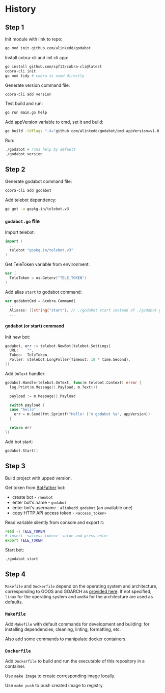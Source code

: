 # History

## Step 1

Init module with link to repo:

```sh
go mod init github.com/alinkedd/godabot
```

Install cobra-cli and init cli app:

```sh
go install github.com/spf13/cobra-cli@latest
cobra-cli init
go mod tidy # cobra is used directly
```

Generate version command file:

```sh
cobra-cli add version
```

Test build and run:
```sh
go run main.go help
```

Add appVersion variable to cmd, set it and build:
```sh
go build -ldflags "-X="github.com/alinkedd/godabot/cmd.appVersion=v1.0.0
```

Run:
```sh
./godabot # runs help by default
./godabot version
```

## Step 2

Generate godabot command file:

```sh
cobra-cli add godabot
```

Add telebot dependency:

```sh
go get -u gopkg.in/telebot.v3
```

### `godabot.go` file

Import telebot:

```go
import (
  ...
  telebot "gopkg.in/telebot.v3"
)
```

Get TeleToken variable from environment:

```go
var (
  TeleToken = os.Getenv("TELE_TOKEN")
)
```

Add alias `start` to godabot command:

```go
var godabotCmd = &cobra.Command{
  ...
  Aliases: []string{"start"}, // ./godabot start instead of ./godabot godabot
  ...
```

#### godabot (or start) command

Init new bot:

```go
godabot, err := telebot.NewBot(telebot.Settings{
  URL:    "",
  Token:  TeleToken,
  Poller: &telebot.LongPoller{Timeout: 10 * time.Second},
})
```

Add `OnText` handler:

```go
godabot.Handle(telebot.OnText, func(m telebot.Context) error {
  log.Print(m.Message().Payload, m.Text())

  payload := m.Message().Payload

  switch payload {
  case "hello":
    err = m.Send(fmt.Sprintf("Hello! I'm godabot %s", appVersion))
  }

  return err
})
```

Add bot start:

```go
godabot.Start()
```

## Step 3

Build project with upped version.

Get token from [BotFather](https://telegram.me/BotFather) bot:
- create bot - `/newbot`
- enter bot's name - `godabot`
- enter bot's username - `alinkedd_godabot` (an available one)
- copy HTTP API access token - `<access_token>`

Read variable silently from console and export it:
```sh
read -s TELE_TOKEN
# insert `<access_token>` value and press enter
export TELE_TOKEN
```

Start bot:

```sh
./godabot start
```

## Step 4

`Makefile` and `Dockerfile` depend on the operating system and architecture,
corresponding to GOOS and GOARCH as [provided here](https://go.dev/doc/install/source#environment).
If not specified, `linux` for the operating system and `amd64` for the
architecture are used as defaults.

### `Makefile`

Add `Makefile` with default commands for development and building: for
installing dependencies, cleaning, linting, formatting, etc.

Also add some commands to manipulate docker containers.

### `Dockerfile`

Add `Dockerfile` to build and run the executable of this repository in a
container.

Use `make image` to create corresponding image locally.

Use `make push` to push created image to registry.
